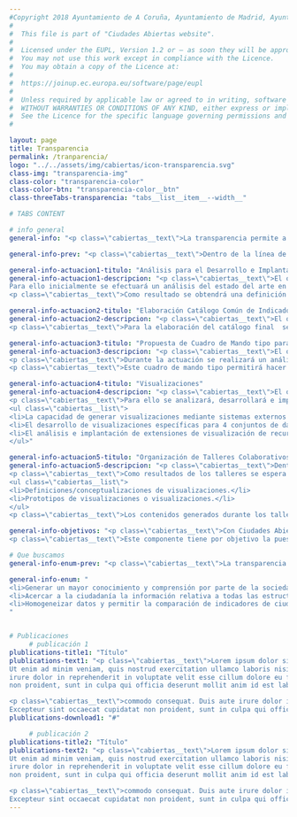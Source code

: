 ```yaml
---
#Copyright 2018 Ayuntamiento de A Coruña, Ayuntamiento de Madrid, Ayuntamiento de Santiago de Compostela, Ayuntamiento de Zaragoza, Entidad Pública Empresarial Red.es
#
#  This file is part of "Ciudades Abiertas website".
#
#  Licensed under the EUPL, Version 1.2 or – as soon they will be approved by the European Commission - subsequent versions of the EUPL (the "Licence");
#  You may not use this work except in compliance with the Licence.
#  You may obtain a copy of the Licence at:
#
#  https://joinup.ec.europa.eu/software/page/eupl
#
#  Unless required by applicable law or agreed to in writing, software distributed under the Licence is distributed on an "AS IS" basis,
#  WITHOUT WARRANTIES OR CONDITIONS OF ANY KIND, either express or implied.
#  See the Licence for the specific language governing permissions and limitations under the Licence.
#

layout: page
title: Transparencia
permalink: /tranparencia/
logo: "../../assets/img/cabiertas/icon-transparencia.svg"
class-img: "transparencia-img"
class-color: "transparencia-color"
class-color-btn: "transparencia-color__btn"
class-threeTabs-transparencia: "tabs__list__item__--width__"

# TABS CONTENT

# info general
general-info: "<p class=\"cabiertas__text\">La transparencia permite a la ciudadanía conocer el funcionamiento interno de las instituciones y cómo se manejan los fondos que éstas reciben. Asimismo, la posibilidad de publicar información histórica y en tiempo real del funcionamiento de diversos servicios urbanos (más allá de información periódica/indicadores) aporta un plus de apertura, articulando la rendición de cuentas al ciudadano por parte de la administración que la práctica, colaborando en el acceso y comprensión de la información municipal y facilitando la comparabilidad.</p>"

general-info-prev: "<p class=\"cabiertas__text\">Dentro de la línea de actuación de Transparencia se desarrollan una serie de actuaciones concretas dentro del proyecto.</p>"

general-info-actuacion1-titulo: "Análisis para el Desarrollo e Implantación de un Portal de Transparencia tipo basado en Datos Abiertos"
general-info-actuacion1-descripcion: "<p class=\"cabiertas__text\">El objetivo es la realización de una guía que describa en detalle cómo implementar un portal de transparencia tipo basado en datos abiertos.
Para ello inicialmente se efectuará un análisis del estado del arte en el ámbito de portales de transparencia (estructura, contenido y servicios), analizando iniciativas de referencia a nivel internacional y nacional así como informes o estudios realizados para establecer los criterios a tener en cuenta en la definición del portal de transparencia tipo.</p>
<p class=\"cabiertas__text\">Como resultado se obtendrá una definición funcional (estructura, contenidos y servicios a ofrecer) de las necesidades de un portal de transparencia. En esta definición se tendrán en cuenta aspectos tales como las obligaciones legales, el derecho de acceso a la información, las secciones para la co-creación de indicadores con la ciudadanía, etc.</p>"

general-info-actuacion2-titulo: "Elaboración Catálogo Común de Indicadores de Transparencia"
general-info-actuacion2-descripcion: "<p class=\"cabiertas__text\">El objetivo es realizar una propuesta justificada de al menos 40 indicadores de transparencia que se consideren relevantes y oportunos, determinando las fuentes de datos que pueden dar soporte para la generación de estos indicadores. A continuación, y partiendo de la propuesta anterior, se realizará un Catálogo de 20 Indicadores, a partir de una selección y priorización razonada de los anteriores y teniendo en cuenta la legislación vigente de transparencia, Ley 19/2013, de 9 de diciembre, de Transparencia, Acceso a la Información Pública y Buen Gobierno.</p>
<p class=\"cabiertas__text\">Para la elaboración del catálogo final  se tendrán en cuenta los resultados de un taller donde expertos y grupo de interés podrán analizar su contenido. </p>"

general-info-actuacion3-titulo: "Propuesta de Cuadro de Mando tipo para Transparencia"
general-info-actuacion3-descripcion: "<p class=\"cabiertas__text\">El objetivo de este componente es la realización de un análisis que describa cómo implementar un cuadro de mando tipo para transparencia. Se realizará un análisis y propuesta de un cuadro de mando de transparencia que recoja el catálogo de 20 indicadores de transparencia elaborado.</p>
<p class=\"cabiertas__text\">Durante la actuación se realizará un análisis y una propuesta de estructura para crear el cuadro de mando, indicando las visualizaciones básicas que se elijan para cada uno de los indicadores.</p>
<p class=\"cabiertas__text\">Este cuadro de mando tipo permitirá hacer comparaciones de indicadores entre ciudades, gracias a la homogeneización de los datos y al hecho de que estén disponibles en formatos reutilizables.</p>"

general-info-actuacion4-titulo: "Visualizaciones"
general-info-actuacion4-descripcion: "<p class=\"cabiertas__text\">El objetivo de esta actuación es facilitar la consulta visual y análisis de distintos conjuntos de datos previamente normalizados en componentes anteriores. De esta forma se pretende ofrecer la información de forma atractiva, con un lenguaje sencillo y que, de manera interactiva, permita comprender los principales tipos de datos ofrecidos en los portales de datos y transparencia.</p>
<p class=\"cabiertas__text\">Para ello se analizará, desarrollará e implementará:</p>
<ul class=\"cabiertas__list\">
<li>La capacidad de generar visualizaciones mediante sistemas externos a partir de conjuntos de datos que sigan vocabularios consensuados en los portales de datos abiertos de las cuatro ciudades.</li>
<li>El desarrollo de visualizaciones específicas para 4 conjuntos de datos seleccionados que sigan vocabularios consensuados (Organización-Organigrama, Contratos Abiertos, Población y Subvenciones).</li>
<li>El análisis e implantación de extensiones de visualización de recursos de CKAN.</li>
</ul>"

general-info-actuacion5-titulo: "Organización de Talleres Colaborativos para el desarrollo de Visualizaciones"
general-info-actuacion5-descripcion: "<p class=\"cabiertas__text\">Dentro del proyecto se organizarán dos talleres colaborativos (uno en Galicia y otro en Zaragoza) para el desarrollo de visualizaciones. En estos talleres participará la ciudadanía (incluyendo también a profesionales de la información y reutilizadores) para determinar cuáles son las mejores visualizaciones y explicaciones para los datos de distintos tipos que se quieren exponer, de forma que se puedan desplegar estas visualizaciones de manera más comprensible para la mayor parte de la ciudadanía.</p>
<p class=\"cabiertas__text\">Como resultados de los talleres se espera obtener:</p>
<ul class=\"cabiertas__list\">
<li>Definiciones/conceptualizaciones de visualizaciones.</li>
<li>Prototipos de visualizaciones o visualizaciones.</li>
</ul>
<p class=\"cabiertas__text\">Los contenidos generados durante los talleres en forma de código para las visualizaciones estarán disponibles mediante licencias abiertas que permitan su reutilización por cualquier otro organismo.</p>"

general-info-objetivos: "<p class=\"cabiertas__text\">Con Ciudades Abiertas se intenta conseguir la transparencia por defecto. Es decir, que todas las actividades realizadas por el ayuntamiento se proporcionen con total transparencia, acercando de esta manera a la ciudadanía la información relativa a todas las estructuras, procesos, actividades, tareas de control, etc. que se llevan a cabo en el consistorio.</p>
<p class=\"cabiertas__text\">Este componente tiene por objetivo la puesta a disposición por parte de los ayuntamientos de la información de la que disponen para su uso por parte de los ciudadanos, teniendo siempre en cuenta la normativa vigente que sea de aplicación.</p>"

# Que buscamos
general-info-enum-prev: "<p class=\"cabiertas__text\">La transparencia por defecto en todas las actividades realizadas por los ayuntamientos  permite:</p>"

general-info-enum: "
<li>Generar un mayor conocimiento y comprensión por parte de la sociedad que facilite su participación en el diseño, ejecución y evaluación de las políticas públicas.</li>
<li>Acercar a la ciudadanía la información relativa a todas las estructuras, procesos, actividades, tareas de control, etc. que se llevan a cabo en los ayuntamientos.</li>
<li>Homogeneizar datos y permitir la comparación de indicadores de ciudades de la iniciativa y otros municipios que reutilicen las APIs.</li>
"


# Publicaciones
     # publicación 1
plublications-title1: "Título"
plublications-text1: "<p class=\"cabiertas__text\">Lorem ipsum dolor sit amet, consectetur adipiscing elit, sed do eiusmod tempor incididunt ut labore et dolore magna aliqua.
Ut enim ad minim veniam, quis nostrud exercitation ullamco laboris nisi ut aliquip ex ea commodo consequat. Duis aute
irure dolor in reprehenderit in voluptate velit esse cillum dolore eu fugiat nulla pariatur. Excepteur sint occaecat cupidatat
non proident, sunt in culpa qui officia deserunt mollit anim id est laborum.”</p>

<p class=\"cabiertas__text\">commodo consequat. Duis aute irure dolor in reprehenderit in voluptate velit esse cillum dolore eu fugiat nulla pariatur.
Excepteur sint occaecat cupidatat non proident, sunt in culpa qui officia deserunt mollit anim id est laborum.</p>"
plublications-download1: "#"

     # publicación 2
plublications-title2: "Título"
plublications-text2: "<p class=\"cabiertas__text\">Lorem ipsum dolor sit amet, consectetur adipiscing elit, sed do eiusmod tempor incididunt ut labore et dolore magna aliqua.
Ut enim ad minim veniam, quis nostrud exercitation ullamco laboris nisi ut aliquip ex ea commodo consequat. Duis aute
irure dolor in reprehenderit in voluptate velit esse cillum dolore eu fugiat nulla pariatur. Excepteur sint occaecat cupidatat
non proident, sunt in culpa qui officia deserunt mollit anim id est laborum.”</p>

<p class=\"cabiertas__text\">commodo consequat. Duis aute irure dolor in reprehenderit in voluptate velit esse cillum dolore eu fugiat nulla pariatur.
Excepteur sint occaecat cupidatat non proident, sunt in culpa qui officia deserunt mollit anim id est laborum.</p>"
---
```





